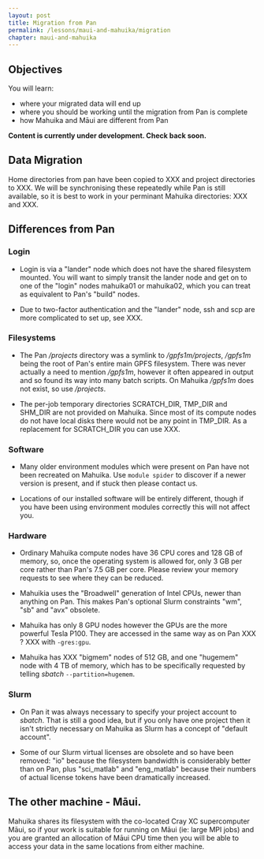 ```yaml
---
layout: post
title: Migration from Pan
permalink: /lessons/maui-and-mahuika/migration
chapter: maui-and-mahuika
---
```


## Objectives

You will learn:

* where your migrated data will end up
* where you should be working until the migration from Pan is complete
* how Mahuika and Māui are different from Pan


**Content is currently under development. Check back soon.**


## Data Migration

Home directories from pan have been copied to XXX and project directories to XXX.  We will be synchronising these repeatedly while Pan is still available, so it is best to work in your perminant Mahuika directories: XXX and XXX.

## Differences from Pan

### Login

* Login is via a "lander" node which does not have the shared filesystem mounted.  You will want to simply transit the lander node and get on to one of the "login" nodes mahuika01 or mahuika02, which you can treat as equivalent to Pan's "build" nodes.

* Due to two-factor authentication and the "lander" node, ssh and scp are more complicated to set up, see XXX.

### Filesystems

* The Pan _/projects_ directory was a symlink to _/gpfs1m/projects_, _/gpfs1m_ being the root of Pan's entire main GPFS filesystem.  There was never actually a need to mention _/gpfs1m_, however it often appeared in output and so found its way into many batch scripts.  On Mahuika _/gpfs1m_ does not exist, so use _/projects_. 

* The per-job temporary directories SCRATCH_DIR, TMP_DIR and SHM_DIR are not provided on Mahuika.  Since most of its compute nodes do not have local disks there would not be any point in TMP_DIR.  As a replacement for SCRATCH_DIR you can use XXX.

### Software

* Many older environment modules which were present on Pan have not been recreated on Mahuika. Use `module spider` to discover if a newer version is present, and if stuck then please contact us. 

* Locations of our installed software will be entirely different, though if you have been using environment modules correctly this will not affect you.

### Hardware

* Ordinary Mahuika compute nodes have 36 CPU cores and 128 GB of memory, so, once the operating system is allowed for, only 3 GB per core rather than Pan's 7.5 GB per core. Please review your memory requests to see where they can be reduced.

* Mahuikia uses the "Broadwell" generation of Intel CPUs, newer than anything on Pan.  This makes Pan's optional Slurm constraints "wm", "sb" and "avx" obsolete. 

* Mahuika has only 8 GPU nodes however the GPUs are the more powerful Tesla P100.  They are accessed in the same way as on Pan XXX ? XXX with `-gres:gpu`.

* Mahuika has XXX "bigmem" nodes of 512 GB, and one "hugemem" node with 4 TB of memory, which has to be specifically requested by telling _sbatch_ `--partition=hugemem`.

### Slurm

* On Pan it was always necessary to specify your project account to _sbatch_.  That is still a good idea, but if you only have one project then it isn't strictly necessary on Mahuika as Slurm has a concept of "default account".

* Some of our Slurm virtual licenses are obsolete and so have been removed: "io" because the filesystem bandwidth is considerably better than on Pan, plus "sci_matlab" and "eng_matlab" because their numbers of actual license tokens have been dramatically increased.

## The other machine - Māui.

Mahuika shares its filesystem with the co-located Cray XC supercomputer Māui, so if your work is suitable for running on Māui (ie: large MPI jobs) and you are granted an allocation of Māui CPU time then you will be able to access your data in the same locations from either machine. 
